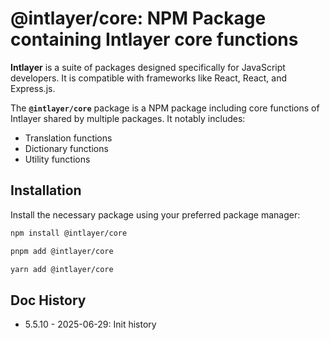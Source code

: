 # @intlayer/core: NPM Package containing Intlayer core functions

**Intlayer** is a suite of packages designed specifically for JavaScript developers. It is compatible with frameworks like React, React, and Express.js.

The **`@intlayer/core`** package is a NPM package including core functions of Intlayer shared by multiple packages. It notably includes:

- Translation functions
- Dictionary functions
- Utility functions

## Installation

Install the necessary package using your preferred package manager:

```bash packageManager="npm"
npm install @intlayer/core
```

```bash packageManager="pnpm"
pnpm add @intlayer/core
```

```bash packageManager="yarn"
yarn add @intlayer/core
```

## Doc History

- 5.5.10 - 2025-06-29: Init history
